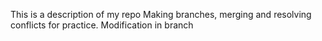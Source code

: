 This is a description of my repo
Making branches, merging and resolving conflicts for practice.
Modification in branch